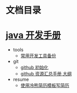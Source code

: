 # 文档目录

# [java 开发手册](README.md)
* tools 
   * [ 常用开发工具备份](books/_1_tools/tools.md)
* git 
   * [ github 初始化](books/_2_git/github-init.md)
   * [ github 资源汇总手册,大纲](books/_2_git/github-notebook.md)
* resume 
   * [ 使用冷熊简历模板写简历](books/_3_resume/resume-template.md)
